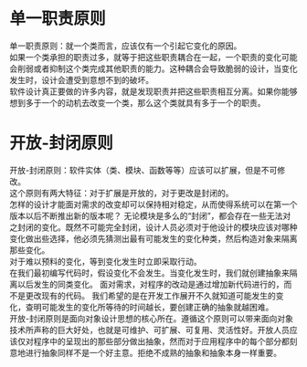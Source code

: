 # 单一职责原则
单一职责原则：就一个类而言，应该仅有一个引起它变化的原因。<br>
如果一个类承担的职责过多，就等于把这些职责耦合在一起，一个职责的变化可能会削弱或者抑制这个类完成其他职责的能力。这种耦合会导致脆弱的设计，当变化发生时，设计会遭受到意想不到的破坏。<br>
软件设计真正要做的许多内容，就是发现职责并把这些职责相互分离。如果你能够想到多于一个的动机去改变一个类，那么这个类就具有多于一个的职责。
# 开放-封闭原则
开放-封闭原则：软件实体（类、模块、函数等等）应该可以扩展，但是不可修改。<br>
这个原则有两大特征：对于扩展是开放的，对于更改是封闭的。<br>
怎样的设计才能面对需求的改变却可以保持相对稳定，从而使得系统可以在第一个版本以后不断推出新的版本呢？
无论模块是多么的“封闭”，都会存在一些无法对之封闭的变化。既然不可能完全封闭，设计人员必须对于他设计的模块应该对哪种变化做出些选择，他必须先猜测出最有可能发生的变化种类，然后构造对象来隔离那些变化。<br>
对于难以预料的变化，等到变化发生时立即采取行动。<br>
在我们最初编写代码时，假设变化不会发生。当变化发生时，我们就创建抽象来隔离以后发生的同类变化。
面对需求，对程序的改动是通过增加新代码进行的，而不是更改现有的代码。
我们希望的是在开发工作展开不久就知道可能发生的变化，查明可能发生的变化所等待的时间越长，要创建正确的抽象就越困难。<br>
开放-封闭原则是面向对象设计思想的核心所在。遵循这个原则可以带来面向对象技术所声称的巨大好处，也就是可维护、可扩展、可复用、灵活性好。开放人员应该仅对程序中的呈现出的那些部分做出抽象，然而对于应用程序中的每个部分都刻意地进行抽象同样不是一个好主意。拒绝不成熟的抽象和抽象本身一样重要。
